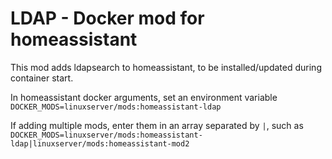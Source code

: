 # LDAP - Docker mod for homeassistant

This mod adds ldapsearch to homeassistant, to be installed/updated during container start.

In homeassistant docker arguments, set an environment variable `DOCKER_MODS=linuxserver/mods:homeassistant-ldap`

If adding multiple mods, enter them in an array separated by `|`, such as `DOCKER_MODS=linuxserver/mods:homeassistant-ldap|linuxserver/mods:homeassistant-mod2`
